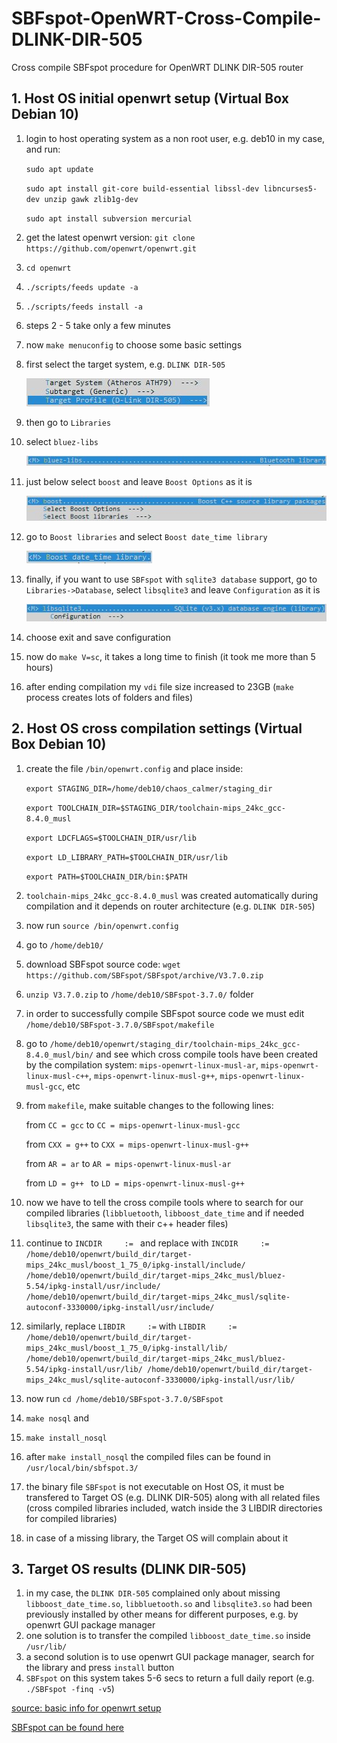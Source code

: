# SBFspot-OpenWRT-Cross-Compile-DLINK-DIR-505
Cross compile SBFspot procedure for OpenWRT DLINK DIR-505 router

## 1. Host OS initial openwrt setup (Virtual Box Debian 10)

1. login to host operating system as a non root user, e.g. deb10 in my case, and run:

   `sudo apt update`

   `sudo apt install git-core build-essential libssl-dev libncurses5-dev unzip gawk zlib1g-dev`

   `sudo apt install subversion mercurial`

2. get the latest openwrt version: `git clone https://github.com/openwrt/openwrt.git`
3. `cd openwrt`
4. `./scripts/feeds update -a`
5. `./scripts/feeds install -a`
6. steps 2 - 5 take only a few minutes
7. now `make menuconfig` to choose some basic settings
8. first select the target system, e.g. `DLINK DIR-505`

   ![](https://raw.githubusercontent.com/hatziliontos/SBFspot-OpenWRT-Cross-Compile-DLINK-DIR-505/main/images/Clipboard01.jpg)

9. then go to `Libraries`
10. select `bluez-libs`

    ![](https://raw.githubusercontent.com/hatziliontos/SBFspot-OpenWRT-Cross-Compile-DLINK-DIR-505/main/images/Clipboard02.jpg)

11. just below select `boost` and leave `Boost Options` as it is

    ![](https://raw.githubusercontent.com/hatziliontos/SBFspot-OpenWRT-Cross-Compile-DLINK-DIR-505/main/images/Clipboard03.jpg)

12. go to `Boost libraries` and select `Boost date_time library`

    ![](https://raw.githubusercontent.com/hatziliontos/SBFspot-OpenWRT-Cross-Compile-DLINK-DIR-505/main/images/Clipboard04.jpg)

13. finally, if you want to use `SBFspot` with `sqlite3 database` support, go to `Libraries->Database`, select `libsqlite3` and leave `Configuration` as it is

    ![](https://raw.githubusercontent.com/hatziliontos/SBFspot-OpenWRT-Cross-Compile-DLINK-DIR-505/main/images/Clipboard05.jpg)

14. choose exit and save configuration
15. now do `make V=sc`, it takes a long time to finish (it took me more than 5 hours)
16. after ending compilation my `vdi` file size increased to 23GB (`make` process creates lots of folders and files)

## 2. Host OS cross compilation settings (Virtual Box Debian 10)

1. create the file `/bin/openwrt.config` and place inside:

   `export STAGING_DIR=/home/deb10/chaos_calmer/staging_dir`

   `export TOOLCHAIN_DIR=$STAGING_DIR/toolchain-mips_24kc_gcc-8.4.0_musl`

   `export LDCFLAGS=$TOOLCHAIN_DIR/usr/lib`

   `export LD_LIBRARY_PATH=$TOOLCHAIN_DIR/usr/lib`

   `export PATH=$TOOLCHAIN_DIR/bin:$PATH`

2. `toolchain-mips_24kc_gcc-8.4.0_musl` was created automatically during compilation and it depends on router architecture (e.g. `DLINK DIR-505`)
3. now run `source /bin/openwrt.config`
4. go to `/home/deb10/`
5. download SBFspot source code: `wget https://github.com/SBFspot/SBFspot/archive/V3.7.0.zip`
6. `unzip V3.7.0.zip` to `/home/deb10/SBFspot-3.7.0/` folder
7. in order to successfully compile SBFspot source code we must edit `/home/deb10/SBFspot-3.7.0/SBFspot/makefile`
8. go to `/home/deb10/openwrt/staging_dir/toolchain-mips_24kc_gcc-8.4.0_musl/bin/` and see which cross compile tools have been created by the compilation system: `mips-openwrt-linux-musl-ar`, `mips-openwrt-linux-musl-c++`, `mips-openwrt-linux-musl-g++`, `mips-openwrt-linux-musl-gcc`, etc
9. from `makefile`, make suitable changes to the following lines:

   from `CC = gcc` to `CC = mips-openwrt-linux-musl-gcc`

   from `CXX = g++` to `CXX = mips-openwrt-linux-musl-g++`

   from `AR = ar` to `AR = mips-openwrt-linux-musl-ar`

   from `LD = g++ ` to `LD = mips-openwrt-linux-musl-g++`

10. now we have to tell the cross compile tools where to search for our compiled libraries (`libbluetooth`, `libboost_date_time` and if needed `libsqlite3`, the same with their c++ header files)
11. continue to `INCDIR     := ` and replace with `INCDIR     := /home/deb10/openwrt/build_dir/target-mips_24kc_musl/boost_1_75_0/ipkg-install/include/ /home/deb10/openwrt/build_dir/target-mips_24kc_musl/bluez-5.54/ipkg-install/usr/include/ /home/deb10/openwrt/build_dir/target-mips_24kc_musl/sqlite-autoconf-3330000/ipkg-install/usr/include/`
12. similarly, replace `LIBDIR     :=` with `LIBDIR     := /home/deb10/openwrt/build_dir/target-mips_24kc_musl/boost_1_75_0/ipkg-install/lib/ /home/deb10/openwrt/build_dir/target-mips_24kc_musl/bluez-5.54/ipkg-install/usr/lib/ /home/deb10/openwrt/build_dir/target-mips_24kc_musl/sqlite-autoconf-3330000/ipkg-install/usr/lib/`
13. now run `cd /home/deb10/SBFspot-3.7.0/SBFspot`
14. `make nosql` and
15. `make install_nosql`
16. after `make install_nosql` the compiled files can be found in `/usr/local/bin/sbfspot.3/`
17. the binary file `SBFspot` is not executable on Host OS, it must be transfered to Target OS (e.g. DLINK DIR-505) along with all related files (cross compiled libraries included, watch inside the 3 LIBDIR directories for compiled libraries)
18. in case of a missing library, the Target OS will complain about it

## 3. Target OS results (DLINK DIR-505)

1. in my case, the `DLINK DIR-505` complained only about missing `libboost_date_time.so`, `libbluetooth.so` and `libsqlite3.so` had been previously installed by other means for different purposes, e.g. by openwrt GUI package manager
2. one solution is to transfer the compiled `libboost_date_time.so` inside `/usr/lib/`
3. a second solution is to use openwrt GUI package manager, search for the library and press `install` button
4. `SBFspot` on this system takes 5-6 secs to return a full daily report (e.g. `./SBFspot -finq -v5`)

[source: basic info for openwrt setup](https://electrosome.com/cross-compile-openwrt-c-program/)

[SBFspot can be found here](https://github.com/SBFspot/SBFspot)
